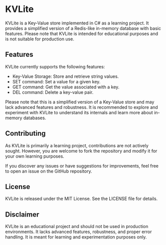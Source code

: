 # KVLite

KVLite is a Key-Value store implemented in C# as a learning project. It provides a simplified version of a Redis-like in-memory database with basic features. Please note that KVLite is intended for educational purposes and is not suitable for production use.

## Features

KVLite currently supports the following features:

- Key-Value Storage: Store and retrieve string values.
- SET command: Set a value for a given key.
- GET command: Get the value associated with a key.
- DEL command: Delete a key-value pair.

Please note that this is a simplified version of a Key-Value store and may lack advanced features and robustness. It is recommended to explore and experiment with KVLite to understand its internals and learn more about in-memory databases.

## Contributing
As KVLite is primarily a learning project, contributions are not actively sought. However, you are welcome to fork the repository and modify it for your own learning purposes.

If you discover any issues or have suggestions for improvements, feel free to open an issue on the GitHub repository.

## License
KVLite is released under the MIT License. See the LICENSE file for details.

## Disclaimer
KVLite is an educational project and should not be used in production environments. It lacks advanced features, robustness, and proper error handling. It is meant for learning and experimentation purposes only.
